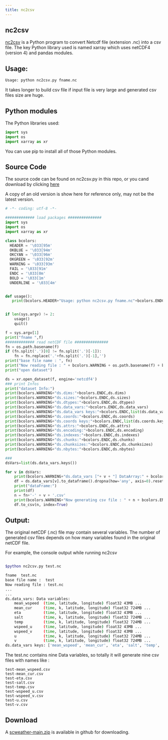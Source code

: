 ```yaml
---
title: nc2csv
---
```


## nc2csv

[nc2csv](https://github.com/hiltonchiang/scweather) is a Python program to convert Netcdf file (extension .nc) into a csv file. The key Python library used is named xarray which uses netCDF4 (version 4) and pandas modules.

## Usage:
```bash
Usage: python nc2csv.py fname.nc

```
It takes longer to build csv file if input file is very large and generated csv files size are huge.

## Python modules 

The Python libraries used:
```python
import sys
import os
import xarray as xr
```

You can use pip to install all of those Python modules.
## Source Code

The source code can be found on nc2csv.py in this repo, or you cand download by clicking [here](https://github.com/hiltonchiang/scweather)

A copy of an old version is show here for reference only, may not be the latest version.

```python
# -*- coding: utf-8 -*-

############# load packages ###############
import sys
import os
import xarray as xr

class bcolors:
  HEADER = '\033[95m'
  OKBLUE = '\033[94m'
  OKCYAN = '\033[96m'
  OKGREEN = '\033[92m'
  WARNING = '\033[93m'
  FAIL = '\033[91m'
  ENDC = '\033[0m'
  BOLD = '\033[1m'
  UNDERLINE = '\033[4m'


def usage():
   print(bcolors.HEADER+"Usage: python nc2csv.py fname.nc"+bcolors.ENDC)


if len(sys.argv) != 2:
    usage()
    quit()

f = sys.argv[1]
print("fname ",f)
############# read netCDF file ###############
fn = os.path.basename(f)
if (fn.split('.')[0] != fn.split('.')[-1]):
    fn = fn.replace('.'+fn.split('.')[-1],'')
print("base file name : ", fn)
print("Now reading file : " + bcolors.WARNING + os.path.basename(f) + bcolors.ENDC)
print("open dataset")

ds = xr.open_dataset(f, engine='netcdf4')
### print Infos
print("dataset Info:")
print(bcolors.WARNING+"ds.dims:"+bcolors.ENDC,ds.dims)
print(bcolors.WARNING+"ds.sizes:"+bcolors.ENDC,ds.sizes)
print(bcolors.WARNING+"ds.dtypes:"+bcolors.ENDC,ds.dtypes)
print(bcolors.WARNING+"ds.data_vars:"+bcolors.ENDC,ds.data_vars)
print(bcolors.WARNING+"ds.data_vars keys:"+bcolors.ENDC,list(ds.data_vars.keys()))
print(bcolors.WARNING+"ds.coords:"+bcolors.ENDC,ds.coords)
print(bcolors.WARNING+"ds.coords keys:"+bcolors.ENDC,list(ds.coords.keys()))
print(bcolors.WARNING+"ds.attrs:"+bcolors.ENDC,ds.attrs)
print(bcolors.WARNING+"ds.encoding:"+bcolors.ENDC,ds.encoding)
print(bcolors.WARNING+"ds.indexes:"+bcolors.ENDC,ds.indexes)
print(bcolors.WARNING+"ds.chunks:"+bcolors.ENDC,ds.chunks)
print(bcolors.WARNING+"ds.chunksizes:"+bcolors.ENDC,ds.chunksizes)
print(bcolors.WARNING+"ds.nbytes:"+bcolors.ENDC,ds.nbytes)

###
dsVars=list(ds.data_vars.keys())

for v in dsVars:
    print(bcolors.WARNING+"ds.data_vars ["+ v + "] DataArray:" + bcolors.ENDC)
    df = ds.data_vars[v].to_dataframe().dropna(how='any', axis=0).reset_index()
    print("dataFrame:")
    print(df)
    n = fn+'-' + v + '.csv'
    print(bcolors.WARNING+"Now generating csv file : " + n + bcolors.ENDC)
    df.to_csv(n, index=True)

```


## Output:

The original netCDF (.nc) file may contain several variables. The number of generated csv files depends on how many variables found in the original netCDF file.

For example, the console output while running nc2csv
```bash 

$python nc2csv.py test.nc

fname  test.nc
base file name :  test
Now reading file : test.nc
...
...
ds.data_vars: Data variables:
    mean_wspeed  (time, latitude, longitude) float32 43MB ...
    mean_cur     (time, k, latitude, longitude) float32 724MB ...
    eta          (time, latitude, longitude) float32 43MB ...
    salt         (time, k, latitude, longitude) float32 724MB ...
    temp         (time, k, latitude, longitude) float32 724MB ...
    wspeed_u     (time, latitude, longitude) float32 43MB ...
    wspeed_v     (time, latitude, longitude) float32 43MB ...
    u            (time, k, latitude, longitude) float32 724MB ...
    v            (time, k, latitude, longitude) float32 724MB ...
ds.data_vars keys: ['mean_wspeed', 'mean_cur', 'eta', 'salt', 'temp', 'wspeed_u', 'wspeed_v', 'u', 'v']

```
The test.nc contains nine Data variables, so totally it will generate nine csv files with names like :

    test-mean_wspeed.csv
    test-mean_cur.csv
    test-eta.csv
    test-salt.csv
    test-temp.csv
    test-wspeed_u.csv
    test-wspeed_v.csv
    test-u.csv
    test-v.csv

## Download

A [scweather-main.zip](https://github.com/hiltonchiang/scweather/archive/refs/heads/main.zip) is available in github for downloading.

